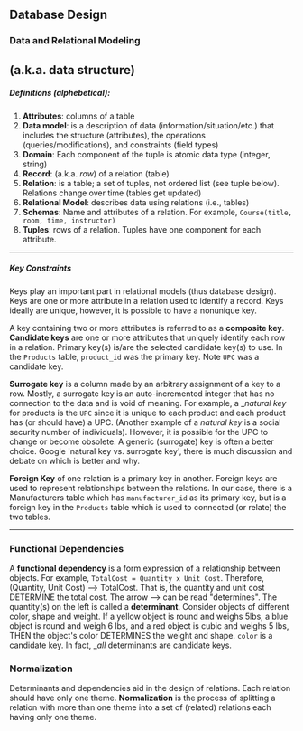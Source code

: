 ## Database Design

### Data and Relational Modeling
(a.k.a. data structure)
----

##### Definitions (alphebetical):

1. __Attributes__: columns of a table 
1. __Data model__: is a description of data (information/situation/etc.) that includes the structure (attributes), the operations (queries/modifications), and constraints (field types)
1. __Domain__: Each component of the tuple is atomic data type (integer, string)
2. __Record__: (a.k.a. *row*) of a relation (table)
1. __Relation__: is a table; a set of tuples, not ordered list (see tuple below).  Relations change over time (tables get updated)
1. __Relational Model__: describes data using relations (i.e., tables)
1. __Schemas__: Name and attributes of a relation.  For example, `Course(title, room, time, instructor)`
1. __Tuples__: rows of a relation.  Tuples have one component for each attribute.

---
##### Key Constraints
Keys play an important part in relational models (thus database design). Keys are one or more attribute in a relation used to identify a record.  Keys ideally are unique, however, it is possible to have a nonunique key.   

A key containing two or more attributes is referred to as a __composite key__.  __Candidate keys__ are one or more attributes that uniquely identify each row in a relation.  Primary key(s) is/are the selected candidate key(s) to use.  In the `Products` table, `product_id` was the primary key.  Note `UPC` was a candidate key.

__Surrogate key__ is a column made by an arbitrary assignment of a key to a row.  Mostly, a surrogate key is an auto-incremented integer that has no connection to the data and is void of meaning.  For example, a __natural key_ for products is the `UPC` since it is unique to each product and each product has (or should have) a UPC.  (Another example of a *natural key* is a social security number of individuals).  However, it is possible for the UPC to change or become obsolete.  A generic (surrogate) key is often a better choice.  Google 'natural key vs. surrogate key', there is much discussion and debate on which is better and why.

__Foreign Key__ of one relation is a primary key in another.  Foreign keys are used to represent relationships between the relations.  In our case, there is a Manufacturers table which has `manufacturer_id` as its primary key, but is a foreign key in the `Products` table which is used to connected (or relate) the two tables.  

---
### Functional Dependencies

A __functional dependency__ is a form expression of a relationship between objects.  For example, `TotalCost = Quantity x Unit Cost`.  Therefore, (Quantity, Unit Cost) --> TotalCost.  That is, the quantity and unit cost DETERMINE the total cost.  The arrow --> can be read "determines".  The quantity(s) on the left is called a __determinant__.  Consider objects of different color, shape and weight.  If a yellow object is round and weighs 5lbs, a blue object is round and weigh 6 lbs, and a red object is cubic and weighs 5 lbs, THEN the object's color DETERMINES the weight and shape.  `color` is a candidate key.  In fact, __all_ determinants are candidate keys.

### Normalization
Determinants and dependencies aid in the design of relations.  Each relation should have only one theme.  __Normalization__ is the process of splitting a relation with more than one theme into a set of (related) relations each having only one theme.  





